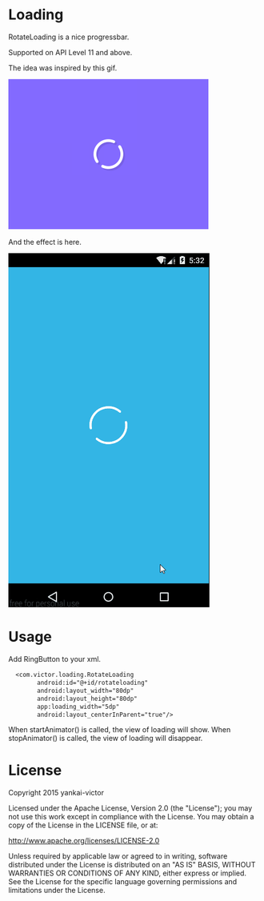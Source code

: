 Loading
================
RotateLoading is a nice progressbar.

Supported on API Level 11 and above.

The idea was inspired by this gif.

![](./images/loading.gif)

And the effect is here.

![ScreenShot](./images/RotateLoading.gif)

Usage
====
Add RingButton to your xml.
```
  <com.victor.loading.RotateLoading
        android:id="@+id/rotateloading"
        android:layout_width="80dp"
        android:layout_height="80dp"
        app:loading_width="5dp"
        android:layout_centerInParent="true"/>

```
When startAnimator() is called, the view of loading will show.
When stopAnimator() is called, the view of loading will disappear.


License
=======
Copyright 2015 yankai-victor

Licensed under the Apache License, Version 2.0 (the "License"); you may not use this work except in compliance with the License.
You may obtain a copy of the License in the LICENSE file, or at:

http://www.apache.org/licenses/LICENSE-2.0

Unless required by applicable law or agreed to in writing, software distributed under the License is distributed on an "AS IS" BASIS, WITHOUT WARRANTIES OR CONDITIONS OF ANY KIND, either express or implied. See the License for the specific language governing permissions and limitations under the License.
